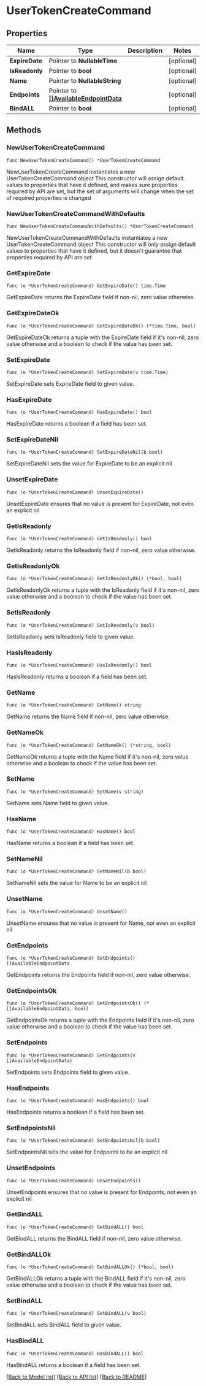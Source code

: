 # UserTokenCreateCommand

## Properties

Name | Type | Description | Notes
------------ | ------------- | ------------- | -------------
**ExpireDate** | Pointer to **NullableTime** |  | [optional] 
**IsReadonly** | Pointer to **bool** |  | [optional] 
**Name** | Pointer to **NullableString** |  | [optional] 
**Endpoints** | Pointer to [**[]AvailableEndpointData**](AvailableEndpointData.md) |  | [optional] 
**BindALL** | Pointer to **bool** |  | [optional] 

## Methods

### NewUserTokenCreateCommand

`func NewUserTokenCreateCommand() *UserTokenCreateCommand`

NewUserTokenCreateCommand instantiates a new UserTokenCreateCommand object
This constructor will assign default values to properties that have it defined,
and makes sure properties required by API are set, but the set of arguments
will change when the set of required properties is changed

### NewUserTokenCreateCommandWithDefaults

`func NewUserTokenCreateCommandWithDefaults() *UserTokenCreateCommand`

NewUserTokenCreateCommandWithDefaults instantiates a new UserTokenCreateCommand object
This constructor will only assign default values to properties that have it defined,
but it doesn't guarantee that properties required by API are set

### GetExpireDate

`func (o *UserTokenCreateCommand) GetExpireDate() time.Time`

GetExpireDate returns the ExpireDate field if non-nil, zero value otherwise.

### GetExpireDateOk

`func (o *UserTokenCreateCommand) GetExpireDateOk() (*time.Time, bool)`

GetExpireDateOk returns a tuple with the ExpireDate field if it's non-nil, zero value otherwise
and a boolean to check if the value has been set.

### SetExpireDate

`func (o *UserTokenCreateCommand) SetExpireDate(v time.Time)`

SetExpireDate sets ExpireDate field to given value.

### HasExpireDate

`func (o *UserTokenCreateCommand) HasExpireDate() bool`

HasExpireDate returns a boolean if a field has been set.

### SetExpireDateNil

`func (o *UserTokenCreateCommand) SetExpireDateNil(b bool)`

 SetExpireDateNil sets the value for ExpireDate to be an explicit nil

### UnsetExpireDate
`func (o *UserTokenCreateCommand) UnsetExpireDate()`

UnsetExpireDate ensures that no value is present for ExpireDate, not even an explicit nil
### GetIsReadonly

`func (o *UserTokenCreateCommand) GetIsReadonly() bool`

GetIsReadonly returns the IsReadonly field if non-nil, zero value otherwise.

### GetIsReadonlyOk

`func (o *UserTokenCreateCommand) GetIsReadonlyOk() (*bool, bool)`

GetIsReadonlyOk returns a tuple with the IsReadonly field if it's non-nil, zero value otherwise
and a boolean to check if the value has been set.

### SetIsReadonly

`func (o *UserTokenCreateCommand) SetIsReadonly(v bool)`

SetIsReadonly sets IsReadonly field to given value.

### HasIsReadonly

`func (o *UserTokenCreateCommand) HasIsReadonly() bool`

HasIsReadonly returns a boolean if a field has been set.

### GetName

`func (o *UserTokenCreateCommand) GetName() string`

GetName returns the Name field if non-nil, zero value otherwise.

### GetNameOk

`func (o *UserTokenCreateCommand) GetNameOk() (*string, bool)`

GetNameOk returns a tuple with the Name field if it's non-nil, zero value otherwise
and a boolean to check if the value has been set.

### SetName

`func (o *UserTokenCreateCommand) SetName(v string)`

SetName sets Name field to given value.

### HasName

`func (o *UserTokenCreateCommand) HasName() bool`

HasName returns a boolean if a field has been set.

### SetNameNil

`func (o *UserTokenCreateCommand) SetNameNil(b bool)`

 SetNameNil sets the value for Name to be an explicit nil

### UnsetName
`func (o *UserTokenCreateCommand) UnsetName()`

UnsetName ensures that no value is present for Name, not even an explicit nil
### GetEndpoints

`func (o *UserTokenCreateCommand) GetEndpoints() []AvailableEndpointData`

GetEndpoints returns the Endpoints field if non-nil, zero value otherwise.

### GetEndpointsOk

`func (o *UserTokenCreateCommand) GetEndpointsOk() (*[]AvailableEndpointData, bool)`

GetEndpointsOk returns a tuple with the Endpoints field if it's non-nil, zero value otherwise
and a boolean to check if the value has been set.

### SetEndpoints

`func (o *UserTokenCreateCommand) SetEndpoints(v []AvailableEndpointData)`

SetEndpoints sets Endpoints field to given value.

### HasEndpoints

`func (o *UserTokenCreateCommand) HasEndpoints() bool`

HasEndpoints returns a boolean if a field has been set.

### SetEndpointsNil

`func (o *UserTokenCreateCommand) SetEndpointsNil(b bool)`

 SetEndpointsNil sets the value for Endpoints to be an explicit nil

### UnsetEndpoints
`func (o *UserTokenCreateCommand) UnsetEndpoints()`

UnsetEndpoints ensures that no value is present for Endpoints, not even an explicit nil
### GetBindALL

`func (o *UserTokenCreateCommand) GetBindALL() bool`

GetBindALL returns the BindALL field if non-nil, zero value otherwise.

### GetBindALLOk

`func (o *UserTokenCreateCommand) GetBindALLOk() (*bool, bool)`

GetBindALLOk returns a tuple with the BindALL field if it's non-nil, zero value otherwise
and a boolean to check if the value has been set.

### SetBindALL

`func (o *UserTokenCreateCommand) SetBindALL(v bool)`

SetBindALL sets BindALL field to given value.

### HasBindALL

`func (o *UserTokenCreateCommand) HasBindALL() bool`

HasBindALL returns a boolean if a field has been set.


[[Back to Model list]](../README.md#documentation-for-models) [[Back to API list]](../README.md#documentation-for-api-endpoints) [[Back to README]](../README.md)


